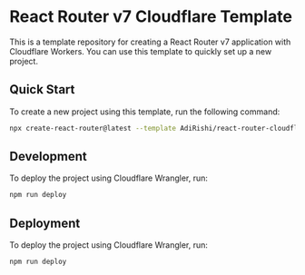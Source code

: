 # React Router v7 Cloudflare Template

This is a template repository for creating a React Router v7 application with Cloudflare Workers. You can use this template to quickly set up a new project.

## Quick Start

To create a new project using this template, run the following command:

```sh
npx create-react-router@latest --template AdiRishi/react-router-cloudflare-template
```

## Development

To deploy the project using Cloudflare Wrangler, run:

```sh
npm run deploy
```

## Deployment

To deploy the project using Cloudflare Wrangler, run:

```sh
npm run deploy
```

